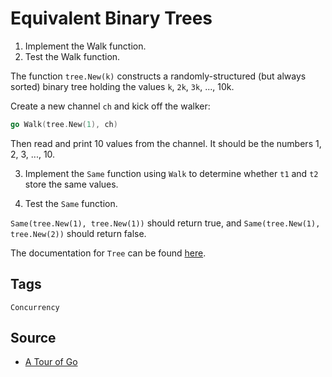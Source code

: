 # Equivalent Binary Trees

1. Implement the Walk function.
2. Test the Walk function.

The function `tree.New(k)` constructs a randomly-structured (but always sorted) binary tree holding the values `k`, `2k`, `3k`, ..., 10k.

Create a new channel `ch` and kick off the walker:
```go
go Walk(tree.New(1), ch)
```
Then read and print 10 values from the channel. It should be the numbers 1, 2, 3, ..., 10.

3. Implement the `Same` function using `Walk` to determine whether `t1` and `t2` store the same values.

4. Test the `Same` function.

`Same(tree.New(1), tree.New(1))` should return true, and `Same(tree.New(1), tree.New(2))` should return false.

The documentation for `Tree` can be found [here](https://pkg.go.dev/golang.org/x/tour/tree?utm_source=godoc#Tree).

## Tags
`Concurrency`

## Source
- [A Tour of Go](https://go.dev/tour/concurrency/8)
